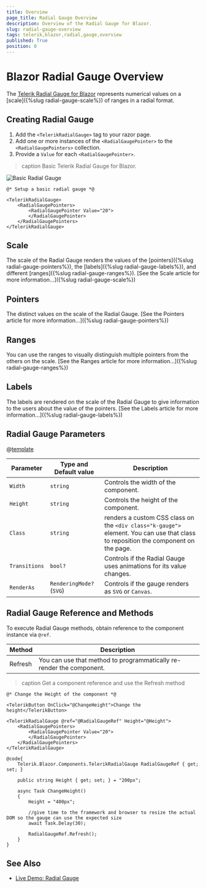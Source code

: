 ```yaml
---
title: Overview
page_title: Radial Gauge Overview
description: Overview of the Radial Gauge for Blazor.
slug: radial-gauge-overview
tags: telerik,blazor,radial,gauge,overview
published: True
position: 0
---
```


# Blazor Radial Gauge Overview

The <a href = "https://www.telerik.com/blazor-ui/radial-gauge" target="_blank">Telerik Radial Gauge for Blazor</a> represents numerical values on a [scale]({%slug radial-gauge-scale%}) of ranges in a radial format.

## Creating Radial Gauge

1. Add the `<TelerikRadialGauge>` tag to your razor page.
1. Add one or more instances of the `<RadialGaugePointer>` to the `<RadialGaugePointers>` collection.
1. Provide a `Value` for each `<RadialGaugePointer>`.

>caption Basic Telerik Radial Gauge for Blazor.

![Basic Radial Gauge](images/basic-radial-gauge.png)

````CSHTML
@* Setup a basic radial gauge *@

<TelerikRadialGauge>
    <RadialGaugePointers>
        <RadialGaugePointer Value="20">            
        </RadialGaugePointer>        
    </RadialGaugePointers>    
</TelerikRadialGauge>
````

## Scale

The scale of the Radial Gauge renders the values of the [pointers]({%slug radial-gauge-pointers%}), the [labels]({%slug radial-gauge-labels%}), and different [ranges]({%slug radial-gauge-ranges%}). [See the Scale article for more information...]({%slug radial-gauge-scale%})

## Pointers

The distinct values on the scale of the Radial Gauge. [See the Pointers article for more information...]({%slug radial-gauge-pointers%})

## Ranges

You can use the ranges to visually distinguish multiple pointers from the others on the scale. [See the Ranges article for more information...]({%slug radial-gauge-ranges%})

## Labels

The labels are rendered on the scale of the Radial Gauge to give information to the users about the value of the pointers. [See the Labels article for more information...]({%slug radial-gauge-labels%})

## Radial Gauge Parameters

@[template](/_contentTemplates/common/parameters-table-styles.md#table-layout)

| Parameter | Type and Default value | Description |
|-----------|------------------------|-------------|
| `Width`  | `string` | Controls the width of the component. |
| `Height`  | `string` | Controls the height of the component. |
| `Class`  | `string` | renders a custom CSS class on the `<div class="k-gauge">` element. You can use that class to reposition the component on the page. |
| `Transitions` | `bool?` | Controls if the Radial Gauge uses animations for its value changes. |
| `RenderAs` | `RenderingMode?` <br /> (`SVG`) | Controls if the gauge renders as `SVG` or `Canvas`. |

## Radial Gauge Reference and Methods

To execute Radial Gauge methods, obtain reference to the component instance via `@ref`.

| Method  | Description |
|---------|-------------|
| Refresh | You can use that method to programmatically re-render the component.    |


>caption Get a component reference and use the Refresh method

````CSHTML
@* Change the Height of the component *@

<TelerikButton OnClick="@ChangeHeight">Change the height</TelerikButton>

<TelerikRadialGauge @ref="@RadialGaugeRef" Height="@Height">
    <RadialGaugePointers>
        <RadialGaugePointer Value="20">
        </RadialGaugePointer>
    </RadialGaugePointers>
</TelerikRadialGauge>

@code{
    Telerik.Blazor.Components.TelerikRadialGauge RadialGaugeRef { get; set; }

    public string Height { get; set; } = "200px";

    async Task ChangeHeight()
    {
        Height = "400px";

        //give time to the framework and browser to resize the actual DOM so the gauge can use the expected size
        await Task.Delay(30);

        RadialGaugeRef.Refresh();
    }
}
````

## See Also

* [Live Demo: Radial Gauge](https://demos.telerik.com/blazor-ui/radialgauge/overview)
